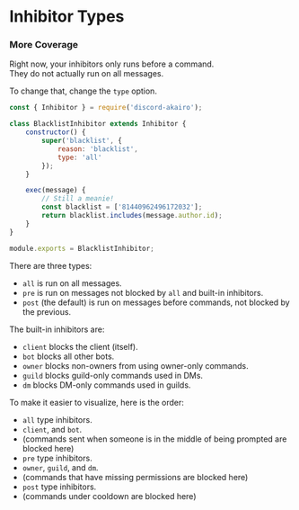 # Inhibitor Types

### More Coverage

Right now, your inhibitors only runs before a command.  
They do not actually run on all messages.  

To change that, change the `type` option.  

```js
const { Inhibitor } = require('discord-akairo');

class BlacklistInhibitor extends Inhibitor {
    constructor() {
        super('blacklist', {
            reason: 'blacklist',
            type: 'all'
        });
    }

    exec(message) {
        // Still a meanie!
        const blacklist = ['81440962496172032'];
        return blacklist.includes(message.author.id);
    }
}

module.exports = BlacklistInhibitor;
```

There are three types:  

- `all` is run on all messages.
- `pre` is run on messages not blocked by `all` and built-in inhibitors.
- `post` (the default) is run on messages before commands, not blocked by the previous.

The built-in inhibitors are:  

- `client` blocks the client (itself).
- `bot` blocks all other bots.
- `owner` blocks non-owners from using owner-only commands.
- `guild` blocks guild-only commands used in DMs.
- `dm` blocks DM-only commands used in guilds.

To make it easier to visualize, here is the order:  

- `all` type inhibitors.
- `client`, and `bot`.
- (commands sent when someone is in the middle of being prompted are blocked here)
- `pre` type inhibitors.
- `owner`, `guild`, and `dm`.
- (commands that have missing permissions are blocked here)
- `post` type inhibitors.
- (commands under cooldown are blocked here)
